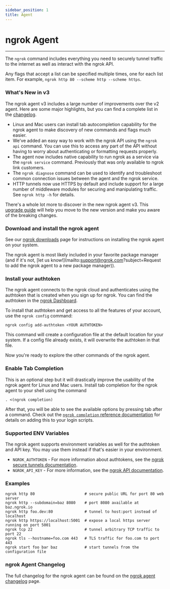 ```yaml
---
sidebar_position: 1
title: Agent
---
```


# ngrok Agent
-----------

The `ngrok` command includes everything you need to securely tunnel traffic to the internet as well as interact with the ngrok API.

Any flags that accept a list can be specified multiple times, one for each list item. For example, `ngrok http 80 --scheme http --scheme https`.

### What's New in v3

The ngrok agent v3 includes a large number of improvements over the v2 agent. Here are some major highlights, but you can find a complete list in the [changelog](/ngrok-agent/changelog).

*   Linux and Mac users can install tab autocompletion capability for the ngrok agent to make discovery of new commands and flags much easier.
*   We've added an easy way to work with the ngrok API using the `ngrok api` command. You can use this to access any part of the API without having to worry about authenticating or formatting requests properly.
*   The agent now includes native capability to run ngrok as a service via the `ngrok service` command. Previously that was only available to ngrok link customers.
*   The `ngrok diagnose` command can be used to identify and troubleshoot common connection issues between the agent and the ngrok service.
*   HTTP tunnels now use HTTPS by default and include support for a large number of middleware modules for securing and manipulating traffic. See `ngrok http -h` for details.

There's a whole lot more to discover in the new ngrok agent v3. This [upgrade guide](/guides/upgrade-v2-v3) will help you move to the new version and make you aware of the breaking changes.

### Download and install the ngrok agent

See our [ngrok downloads](https://ngrok.com/download) page for instructions on installing the ngrok agent on your system.

The ngrok agent is most likely included in your favorite package manager (and if it's not, [let us know!](mailto:support@ngrok.com?subject=Request to add the ngrok agent to a new package manager)).

### Install your authtoken

The ngrok agent connects to the ngrok cloud and authenticates using the authtoken that is created when you sign up for ngrok. You can find the authtoken in the [ngrok Dashboard](https://dashboard.ngrok.com/get-started/your-authtoken).

To install that authtoken and get access to all the features of your account, use the `ngrok config` command:

    ngrok config add-authtoken <YOUR AUTHTOKEN>

This command will create a configuration file at the default location for your system. If a config file already exists, it will overwrite the authtoken in that file.

Now you're ready to explore the other commands of the ngrok agent.

### Enable Tab Completion

This is an optional step but it will drastically improve the usability of the ngrok agent for Linux and Mac users. Install tab completion for the ngrok agent to your shell using the command

    . <(ngrok completion)

After that, you will be able to see the available options by pressing tab after a command. Check out the [`ngrok completion` reference documentation](/ngrok-agent/ngrok#command-ngrok-completion) for details on adding this to your login scripts.

### Supported ENV Variables

The ngrok agent supports environment variables as well for the authtoken and API key. You may use them instead if that's easier in your environment.

*   `NGROK_AUTHTOKEN` - For more information about authtokens, see the [ngrok secure tunnels documentation](/secure-tunnels#tunnel-authtokens).
*   `NGROK_API_KEY` - For more information, see the [ngrok API documentation](/api#authentication).

### Examples

    ngrok http 80                      # secure public URL for port 80 web server
    ngrok http --subdomain=baz 8080    # port 8080 available at baz.ngrok.io
    ngrok http foo.dev:80              # tunnel to host:port instead of localhost
    ngrok http https://localhost:5001  # expose a local https server running on port 5001
    ngrok tcp 22                       # tunnel arbitrary TCP traffic to port 22
    ngrok tls --hostname=foo.com 443   # TLS traffic for foo.com to port 443
    ngrok start foo bar baz            # start tunnels from the configuration file

### ngrok Agent Changelog

The full changelog for the ngrok agent can be found on the [ngrok agent changelog](/ngrok-agent/changelog) page.